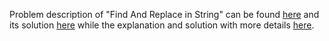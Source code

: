 Problem description of "Find And Replace in String" can be found [here](https://leetcode.com/problems/find-and-replace-in-string/description/) and its solution [here](https://leetcode.com/problems/find-and-replace-in-string/solutions/3232126/python-solution/) while the explanation and solution with more details [here](https://leetcode.com/problems/find-and-replace-in-string/solutions/3232126/python-solution/).



